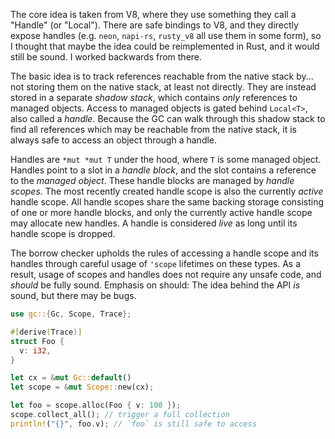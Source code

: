 The core idea is taken from V8, where they use something they call a "Handle" (or "Local"). There are safe bindings to V8, and they directly expose handles (e.g. `neon`, `napi-rs`, `rusty_v8` all use them in some form), so I thought that maybe the idea could be reimplemented in Rust, and it would still be sound. I worked backwards from there.

The basic idea is to track references reachable from the native stack by... not storing them on the native stack, at least not directly. They are instead stored in a separate _shadow stack_, which contains _only_ references to managed objects. Access to managed objects is gated behind `Local<T>`, also called a _handle_. Because the GC can walk through this shadow stack to find all references which may be reachable from the native stack, it is always safe to access an object through a handle.

Handles are `*mut *mut T` under the hood, where `T` is some managed object. Handles point to a slot in a _handle block_, and the slot contains a reference to the _managed object_. These handle blocks are managed by _handle scopes_. The most recently created handle scope is also the currently _active_ handle scope. All handle scopes share the same backing storage consisting of one or more handle blocks, and only the currently active handle scope may allocate new handles. A handle is considered _live_ as long until its handle scope is dropped.

The borrow checker upholds the rules of accessing a handle scope and its handles through careful usage of `'scope` lifetimes on these types. As a result, usage of scopes and handles does not require any unsafe code, and _should_ be fully sound. Emphasis on should: The idea behind the API _is_ sound, but there may be bugs.

```rust
use gc::{Gc, Scope, Trace};

#[derive(Trace)]
struct Foo {
  v: i32,
}

let cx = &mut Gc::default()
let scope = &mut Scope::new(cx);

let foo = scope.alloc(Foo { v: 100 });
scope.collect_all(); // trigger a full collection
println!("{}", foo.v); // `foo` is still safe to access

```
